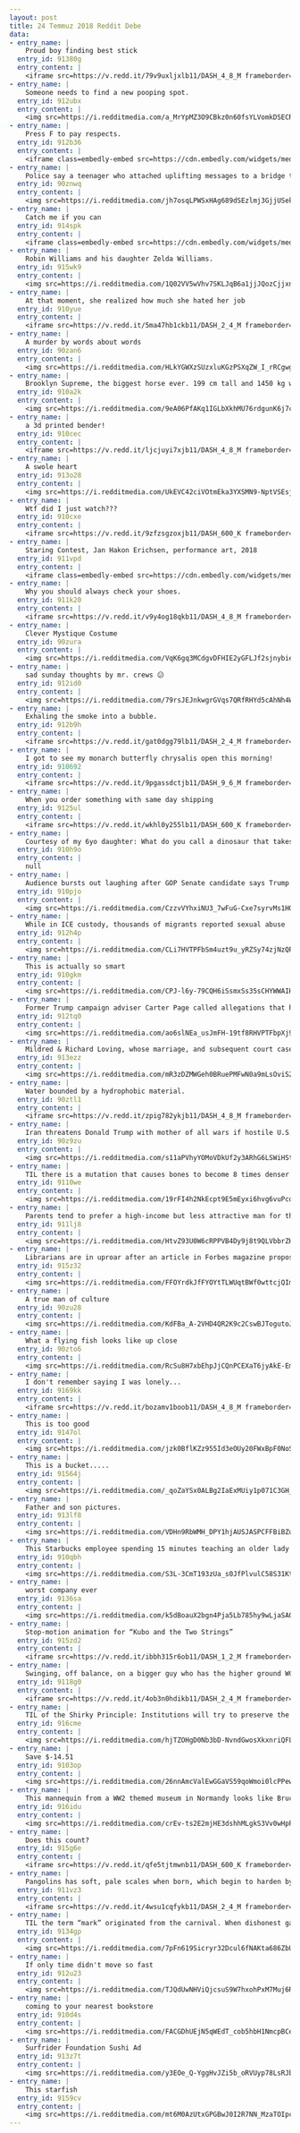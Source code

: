 ```yaml
---
layout: post
title: 24 Temmuz 2018 Reddit Debe
data:
- entry_name: |
    Proud boy finding best stick
  entry_id: 91380g
  entry_content: |
    <iframe src=https://v.redd.it/79v9uxljxlb11/DASH_4_8_M frameborder=0></iframe>
- entry_name: |
    Someone needs to find a new pooping spot.
  entry_id: 912ubx
  entry_content: |
    <img src=https://i.redditmedia.com/a_MrYpMZ3O9CBkz0n60fsYLVomkDSECRMhOWKXwromQ.jpg?s=700ed9356448d2212fecada09d5bf6c0 frameborder=0>
- entry_name: |
    Press F to pay respects.
  entry_id: 912b36
  entry_content: |
    <iframe class=embedly-embed src=https://cdn.embedly.com/widgets/media.html?src=https%3A%2F%2Fgfycat.com%2Fifr%2FFastEagerAmericanpainthorse&url=https%3A%2F%2Fgfycat.com%2FFastEagerAmericanpainthorse&image=https%3A%2F%2Fthumbs.gfycat.com%2FFastEagerAmericanpainthorse-size_restricted.gif&key=522baf40bd3911e08d854040d3dc5c07&type=text%2Fhtml&schema=gfycat width=600 height=338 scrolling=no frameborder=0 allow=autoplay; fullscreen allowfullscreen=true></iframe>
- entry_name: |
    Police say a teenager who attached uplifting messages to a bridge to help people facing a mental health crisis has helped save six lives.
  entry_id: 90znwq
  entry_content: |
    <img src=https://i.redditmedia.com/jh7osqLPWSxHAg689dSEzlmj3GjjUSekarUmu6T8xnc.jpg?s=b00c3d933c47db6a3925ad97ad929b2a frameborder=0>
- entry_name: |
    Catch me if you can
  entry_id: 914spk
  entry_content: |
    <iframe class=embedly-embed src=https://cdn.embedly.com/widgets/media.html?src=https%3A%2F%2Fgfycat.com%2Fifr%2FCluelessBruisedGoldeneye&url=https%3A%2F%2Fgfycat.com%2FCluelessBruisedGoldeneye&image=https%3A%2F%2Fthumbs.gfycat.com%2FCluelessBruisedGoldeneye-size_restricted.gif&key=2aa3c4d5f3de4f5b9120b660ad850dc9&type=text%2Fhtml&schema=gfycat width=270 height=480 scrolling=no frameborder=0 allow=autoplay; fullscreen allowfullscreen=true></iframe>
- entry_name: |
    Robin Williams and his daughter Zelda Williams.
  entry_id: 915wk9
  entry_content: |
    <img src=https://i.redditmedia.com/1Q02VV5wVhv7SKLJqB6a1jjJQozCjjxnfPLgEoZ2U_Q.jpg?s=e20908f8f9e24df1b52f583102c45351 frameborder=0>
- entry_name: |
    At that moment, she realized how much she hated her job
  entry_id: 910yue
  entry_content: |
    <iframe src=https://v.redd.it/5ma47hb1ckb11/DASH_2_4_M frameborder=0></iframe>
- entry_name: |
    A murder by words about words
  entry_id: 90zan6
  entry_content: |
    <img src=https://i.redditmedia.com/HLkYGWXzSUzxluKGzPSXqZW_I_rRCgwgrFuEtmfQMnk.jpg?s=f73b3c89a7e5b2c114a3568cbc94b56d frameborder=0>
- entry_name: |
    Brooklyn Supreme, the biggest horse ever. 199 cm tall and 1450 kg weight. 1930
  entry_id: 910a2k
  entry_content: |
    <img src=https://i.redditmedia.com/9eA06PfAKq1IGLbXkhMU76rdgunK6j7cIbpevjj0Y14.jpg?s=b6098664958d198ea11166cb166d5c94 frameborder=0>
- entry_name: |
    a 3d printed bender!
  entry_id: 910cec
  entry_content: |
    <iframe src=https://v.redd.it/ljcjuyi7xjb11/DASH_4_8_M frameborder=0></iframe>
- entry_name: |
    A swole heart
  entry_id: 913o28
  entry_content: |
    <img src=https://i.redditmedia.com/UkEVC42ciVOtmEka3YXSMN9-NptVSEsjAYofGzh3iKI.jpg?s=0aeb78ab27f9e50143e1ac35cd52f77c frameborder=0>
- entry_name: |
    Wtf did I just watch???
  entry_id: 910cxe
  entry_content: |
    <iframe src=https://v.redd.it/9zfzsgzoxjb11/DASH_600_K frameborder=0></iframe>
- entry_name: |
    Staring Contest, Jan Hakon Erichsen, performance art, 2018
  entry_id: 911vpd
  entry_content: |
    <iframe class=embedly-embed src=https://cdn.embedly.com/widgets/media.html?src=https%3A%2F%2Fgfycat.com%2Fifr%2FWhichSpanishCaimanlizard&url=https%3A%2F%2Fgfycat.com%2FWhichSpanishCaimanlizard&image=https%3A%2F%2Fthumbs.gfycat.com%2FWhichSpanishCaimanlizard-size_restricted.gif&key=522baf40bd3911e08d854040d3dc5c07&type=text%2Fhtml&schema=gfycat width=600 height=750 scrolling=no frameborder=0 allow=autoplay; fullscreen allowfullscreen=true></iframe>
- entry_name: |
    Why you should always check your shoes.
  entry_id: 911k20
  entry_content: |
    <iframe src=https://v.redd.it/v9y4og18qkb11/DASH_4_8_M frameborder=0></iframe>
- entry_name: |
    Clever Mystique Costume
  entry_id: 90zura
  entry_content: |
    <img src=https://i.redditmedia.com/VqK6gq3MCdgvDFHIE2yGFLJf2sjnybieNbnJJfEwyLM.jpg?s=bb44ce1e7120c85f4d7f6a50db7a099c frameborder=0>
- entry_name: |
    sad sunday thoughts by mr. crews 😕
  entry_id: 912id0
  entry_content: |
    <img src=https://i.redditmedia.com/79rsJEJnkwgrGVqs7QRfRHYd5cAhNh4W6yPq5vzmW-8.jpg?s=441e9ee75d993d14330cacacc79b58d6 frameborder=0>
- entry_name: |
    Exhaling the smoke into a bubble.
  entry_id: 912b9h
  entry_content: |
    <iframe src=https://v.redd.it/gat0dgg79lb11/DASH_2_4_M frameborder=0></iframe>
- entry_name: |
    I got to see my monarch butterfly chrysalis open this morning!
  entry_id: 910692
  entry_content: |
    <iframe src=https://v.redd.it/9pgassdctjb11/DASH_9_6_M frameborder=0></iframe>
- entry_name: |
    When you order something with same day shipping
  entry_id: 9125ul
  entry_content: |
    <iframe src=https://v.redd.it/wkhl0y255lb11/DASH_600_K frameborder=0></iframe>
- entry_name: |
    Courtesy of my 6yo daughter: What do you call a dinosaur that takes care of its teeth?
  entry_id: 910h9o
  entry_content: |
    null
- entry_name: |
    Audience bursts out laughing after GOP Senate candidate says Trump is ‘standing up’ to Russia
  entry_id: 910pjo
  entry_content: |
    <img src=https://i.redditmedia.com/CzzvVYhxiNU3_7wFuG-Cxe7syrvMs1HOatyG73t9ngw.jpg?s=401c4472835c8ca45c92458455d61ded frameborder=0>
- entry_name: |
    While in ICE custody, thousands of migrants reported sexual abuse
  entry_id: 912h4p
  entry_content: |
    <img src=https://i.redditmedia.com/CLi7HVTPFbSm4uzt9u_yRZSy74zjNzQPH6Qs5nIIKgg.jpg?s=1046a14fc3e0b26dac942d25fc1a3a7d frameborder=0>
- entry_name: |
    This is actually so smart
  entry_id: 910gkm
  entry_content: |
    <img src=https://i.redditmedia.com/CPJ-l6y-79CQH6iSsmxSs35sCHYWWAIH2xjIPeD7OYM.jpg?s=f53ad96756f47aa9d7b35532f6802018 frameborder=0>
- entry_name: |
    Former Trump campaign adviser Carter Page called allegations that he was a Russian agent “spin,” a “ridiculous smear campaign” and “literally a complete joke” - but admitted that he had worked as an informal adviser to the Russian government.
  entry_id: 912tq0
  entry_content: |
    <img src=https://i.redditmedia.com/ao6slNEa_usJmFH-19tf8RHVPTFbpXj9JZHcl8geqOw.jpg?s=05fdcdc785392c18d5e87afdc739547a frameborder=0>
- entry_name: |
    Mildred & Richard Loving, whose marriage, and subsequent court cases, would go on to end all race-based legal restrictions on marriage in the US. (1950s)
  entry_id: 913ezz
  entry_content: |
    <img src=https://i.redditmedia.com/mR3zDZMWGeh0BRuePMFwN0a9mLsOviS2r6BgArCKBwk.jpg?s=d87b8fd7ce8e63ce768d611125f107f0 frameborder=0>
- entry_name: |
    Water bounded by a hydrophobic material.
  entry_id: 90ztl1
  entry_content: |
    <iframe src=https://v.redd.it/zpig782ykjb11/DASH_4_8_M frameborder=0></iframe>
- entry_name: |
    Iran threatens Donald Trump with mother of all wars if hostile U.S. policies don't end
  entry_id: 90z9zu
  entry_content: |
    <img src=https://i.redditmedia.com/s11aPVhyYOMoVDkUf2y3ARhG6LSWiHSteEI1hiXAEzE.jpg?s=8d6ab862589060fe32ade8018b4bbda2 frameborder=0>
- entry_name: |
    TIL there is a mutation that causes bones to become 8 times denser than normal that allow people to walk away from car accidents without a single fracture but with a trade off of being unable to swim.
  entry_id: 9110we
  entry_content: |
    <img src=https://i.redditmedia.com/19rFI4h2NkEcpt9E5mEyxi6hvg6vuPcqaoUizq7bNig.jpg?s=f6a9b18446aed367be1618498c48b067 frameborder=0>
- entry_name: |
    Parents tend to prefer a high-income but less attractive man for their daughters, while daughters view the physical attractiveness of their spouses as more important than their parents, finds new research from China (N=589).
  entry_id: 911lj8
  entry_content: |
    <img src=https://i.redditmedia.com/HtvZ93U0W6cRPPVB4Dy9j8t9QLVbbrZHtIRnAcCGGkw.jpg?s=82286e666d19b25a8f5ac236b15b505c frameborder=0>
- entry_name: |
    Librarians are in uproar after an article in Forbes magazine proposed replacing all public libraries in the US with Amazon bookstores, which said libraries ‘don’t have the same value they used to’ and cost taxpayers too much
  entry_id: 915z32
  entry_content: |
    <img src=https://i.redditmedia.com/FFOYrdkJfFYOYtTLWUqtBWf0wttcjQIm9DcY9RKU0EI.jpg?s=f8a30abb5cfd2116172c4bcc7a20f9fc frameborder=0>
- entry_name: |
    A true man of culture
  entry_id: 90zu28
  entry_content: |
    <img src=https://i.redditmedia.com/KdFBa_A-2VHD4QR2K9c2CswBJTogutoJMzgqgnJ6qlc.jpg?s=1a428389e636f6971ae1107100562387 frameborder=0>
- entry_name: |
    What a flying fish looks like up close
  entry_id: 90zto6
  entry_content: |
    <img src=https://i.redditmedia.com/RcSu8H7xbEhpJjCQnPCEXaT6jyAkE-EmeupH_AnbBQ8.jpg?s=6b0b8efe95284db320a202dfb8b63738 frameborder=0>
- entry_name: |
    I don't remember saying I was lonely...
  entry_id: 9169kk
  entry_content: |
    <iframe src=https://v.redd.it/bozamv1boob11/DASH_4_8_M frameborder=0></iframe>
- entry_name: |
    This is too good
  entry_id: 9147ol
  entry_content: |
    <img src=https://i.redditmedia.com/jzk0BflKZz955Id3eOUy20FWxBpF0NoSfUMd3zvMAjs.jpg?s=208d1bd7aa2a51c7318706da7bc34a63 frameborder=0>
- entry_name: |
    This is a bucket.....
  entry_id: 91564j
  entry_content: |
    <img src=https://i.redditmedia.com/_qoZaYSx0ALBg2IaExMUiy1p071C3GH_um5QabOXme8.jpg?s=c14c13241e508a541eec63dbf9cc6ee0 frameborder=0>
- entry_name: |
    Father and son pictures.
  entry_id: 913lf8
  entry_content: |
    <img src=https://i.redditmedia.com/VDHn9RbWMH_DPY1hjAUSJASPCFFBiBZus-6eyBudRgc.jpg?s=0f0ef5fa5735600eac34364d4556a966 frameborder=0>
- entry_name: |
    This Starbucks employee spending 15 minutes teaching an older lady how to use their app is the real MVP
  entry_id: 910qbh
  entry_content: |
    <img src=https://i.redditmedia.com/S3L-3CmT193zUa_s0JfPlvulC58S31KtpkGde67tGiY.jpg?s=12f4b007a305379c98c3ac839b7aa63d frameborder=0>
- entry_name: |
    worst company ever
  entry_id: 9136sa
  entry_content: |
    <img src=https://i.redditmedia.com/k5dBoauX2bgn4Pja5Lb785hy9wLjaSA06J0mlqTI9bw.jpg?s=fbc1fa1769e7ffb6c792913afbd5ebac frameborder=0>
- entry_name: |
    Stop-motion animation for “Kubo and the Two Strings”
  entry_id: 915zd2
  entry_content: |
    <iframe src=https://v.redd.it/ibbh315r6ob11/DASH_1_2_M frameborder=0></iframe>
- entry_name: |
    Swinging, off balance, on a bigger guy who has the higher ground WCGW
  entry_id: 9118g0
  entry_content: |
    <iframe src=https://v.redd.it/4ob3n0hdikb11/DASH_2_4_M frameborder=0></iframe>
- entry_name: |
    TIL of the Shirky Principle: Institutions will try to preserve the problem to which they are the solution.
  entry_id: 916cme
  entry_content: |
    <img src=https://i.redditmedia.com/hjTZOHgD0Nb3bD-NvndGwosXkxnriQFL8BufMJfWUpY.jpg?s=dc6553d9deb31e93b5c36bddc632b158 frameborder=0>
- entry_name: |
    Save $-14.51
  entry_id: 9103op
  entry_content: |
    <img src=https://i.redditmedia.com/26nnAmcValEwGGaVS59qoWmoi0lcPPewGyGvgUiQ4i4.jpg?s=38b9045da0fbfbdcd38ce058616c7753 frameborder=0>
- entry_name: |
    This mannequin from a WW2 themed museum in Normandy looks like Bruce Willis
  entry_id: 916idu
  entry_content: |
    <img src=https://i.redditmedia.com/crEv-ts2E2mjHE3dshhMLgkS3Vv0wHpPhglL49EE7QM.jpg?s=f99545e0d5da26bbc0039c1bb5e20963 frameborder=0>
- entry_name: |
    Does this count?
  entry_id: 915g6e
  entry_content: |
    <iframe src=https://v.redd.it/qfe5tjtmwnb11/DASH_600_K frameborder=0></iframe>
- entry_name: |
    Pangolins has soft, pale scales when born, which begin to harden by second day
  entry_id: 911vz3
  entry_content: |
    <iframe src=https://v.redd.it/4wsu1cqfykb11/DASH_2_4_M frameborder=0></iframe>
- entry_name: |
    TIL the term “mark” originated from the carnival. When dishonest game operators found someone they could entice to keep playing their rigged game, they would mark the player by patting their back with a hand that had chalk on it. Other carnies would then keep an eye out for rubes with chalk marks.
  entry_id: 9134gp
  entry_content: |
    <img src=https://i.redditmedia.com/7pFn619Sicryr32Dcul6fNAKta686ZbUDdjrjiQ2JyE.jpg?s=d2d2a4d19b216ab7998a1a1e5b37f4d3 frameborder=0>
- entry_name: |
    If only time didn't move so fast
  entry_id: 912u23
  entry_content: |
    <img src=https://i.redditmedia.com/TJQdUwNHViQjcsuS9W7hxohPxM7Muj6RKvuS6faVqXU.png?s=e3eea51df16e1388e3aaa7b23fd2a672 frameborder=0>
- entry_name: |
    coming to your nearest bookstore
  entry_id: 910d4s
  entry_content: |
    <img src=https://i.redditmedia.com/FACGDhUEjN5qWEdT_cob5hbH1NmcpBCeLLAQ9uDSJxk.jpg?s=76ae96649939e7a816a27a16db9f6491 frameborder=0>
- entry_name: |
    Surfrider Foundation Sushi Ad
  entry_id: 913z7t
  entry_content: |
    <img src=https://i.redditmedia.com/y3EOe_Q-YggHvJZi5b_oRVUyp78LsRJb09naG5Bob0M.jpg?s=3a6db92f958a309ad64bc486e8cf5cd6 frameborder=0>
- entry_name: |
    This starfish
  entry_id: 9159cv
  entry_content: |
    <img src=https://i.redditmedia.com/mt6M0AzUtxGPGBwJ0I2R7NN_MzaTOIpcc7Mm5hirO8A.jpg?s=c923e9eaabc42803f6ace7924b55e15e frameborder=0>
---
```

